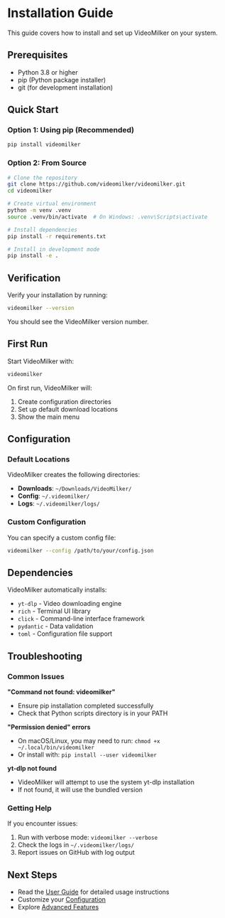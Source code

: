 # Installation Guide

This guide covers how to install and set up VideoMilker on your system.

## Prerequisites

- Python 3.8 or higher
- pip (Python package installer)
- git (for development installation)

## Quick Start

### Option 1: Using pip (Recommended)

```bash
pip install videomilker
```

### Option 2: From Source

```bash
# Clone the repository
git clone https://github.com/videomilker/videomilker.git
cd videomilker

# Create virtual environment
python -m venv .venv
source .venv/bin/activate  # On Windows: .venv\Scripts\activate

# Install dependencies
pip install -r requirements.txt

# Install in development mode
pip install -e .
```

## Verification

Verify your installation by running:

```bash
videomilker --version
```

You should see the VideoMilker version number.

## First Run

Start VideoMilker with:

```bash
videomilker
```

On first run, VideoMilker will:
1. Create configuration directories
2. Set up default download locations
3. Show the main menu

## Configuration

### Default Locations

VideoMilker creates the following directories:

- **Downloads**: `~/Downloads/VideoMilker/`
- **Config**: `~/.videomilker/`
- **Logs**: `~/.videomilker/logs/`

### Custom Configuration

You can specify a custom config file:

```bash
videomilker --config /path/to/your/config.json
```

## Dependencies

VideoMilker automatically installs:

- `yt-dlp` - Video downloading engine
- `rich` - Terminal UI library
- `click` - Command-line interface framework
- `pydantic` - Data validation
- `toml` - Configuration file support

## Troubleshooting

### Common Issues

**"Command not found: videomilker"**
- Ensure pip installation completed successfully
- Check that Python scripts directory is in your PATH

**"Permission denied" errors**
- On macOS/Linux, you may need to run: `chmod +x ~/.local/bin/videomilker`
- Or install with: `pip install --user videomilker`

**yt-dlp not found**
- VideoMilker will attempt to use the system yt-dlp installation
- If not found, it will use the bundled version

### Getting Help

If you encounter issues:
1. Run with verbose mode: `videomilker --verbose`
2. Check the logs in `~/.videomilker/logs/`
3. Report issues on GitHub with log output

## Next Steps

- Read the [User Guide](user_guide.md) for detailed usage instructions
- Customize your [Configuration](user_guide.md#configuration)
- Explore [Advanced Features](user_guide.md#advanced-features)

